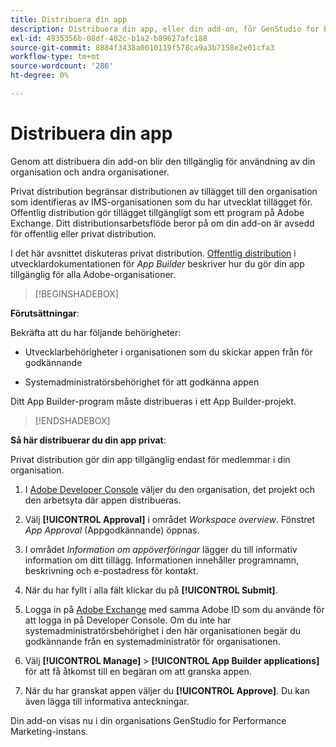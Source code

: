 ```yaml
---
title: Distribuera din app
description: Distribuera din app, eller din add-on, för GenStudio for Performance Marketing.
exl-id: 4935356b-08df-402c-b1a2-b89627afc188
source-git-commit: 8884f3438a0010119f578ca9a3b7158e2e01cfa3
workflow-type: tm+mt
source-wordcount: '286'
ht-degree: 0%

---
```


# Distribuera din app

Genom att distribuera din add-on blir den tillgänglig för användning av din organisation och andra organisationer.

Privat distribution begränsar distributionen av tillägget till den organisation som identifieras av IMS-organisationen som du har utvecklat tillägget för. Offentlig distribution gör tillägget tillgängligt som ett program på Adobe Exchange. Ditt distributionsarbetsflöde beror på om din add-on är avsedd för offentlig eller privat distribution.

I det här avsnittet diskuteras privat distribution. [Offentlig distribution](https://developer.adobe.com/app-builder/docs/guides/distribution/public/) i utvecklardokumentationen för _App Builder_ beskriver hur du gör din app tillgänglig för alla Adobe-organisationer.

>[!BEGINSHADEBOX]

**Förutsättningar**:

Bekräfta att du har följande behörigheter:

* Utvecklarbehörigheter i organisationen som du skickar appen från för godkännande

* Systemadministratörsbehörighet för att godkänna appen

Ditt App Builder-program måste distribueras i ett App Builder-projekt.

>[!ENDSHADEBOX]

**Så här distribuerar du din app privat**:

Privat distribution gör din app tillgänglig endast för medlemmar i din organisation.

1. I [Adobe Developer Console](https://developer.adobe.com/console/) väljer du den organisation, det projekt och den arbetsyta där appen distribueras.

1. Välj **[!UICONTROL Approval]** i området _Workspace overview_. Fönstret _App Approval_ (Appgodkännande) öppnas.

1. I området _Information om appöverföringar_ lägger du till informativ information om ditt tillägg. Informationen innehåller programnamn, beskrivning och e-postadress för kontakt.

1. När du har fyllt i alla fält klickar du på **[!UICONTROL Submit]**.

1. Logga in på [Adobe Exchange](https://exchange.adobe.com/) med samma Adobe ID som du använde för att logga in på Developer Console. Om du inte har systemadministratörsbehörighet i den här organisationen begär du godkännande från en systemadministratör för organisationen.

1. Välj **[!UICONTROL Manage]** > **[!UICONTROL App Builder applications]** för att få åtkomst till en begäran om att granska appen.

1. När du har granskat appen väljer du **[!UICONTROL Approve]**. Du kan även lägga till informativa anteckningar.

Din add-on visas nu i din organisations GenStudio for Performance Marketing-instans.
